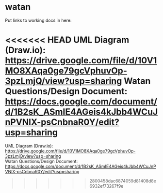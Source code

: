 # watan

Put links to working docs in here:

<<<<<<< HEAD
UML Diagram (Draw.io): https://drive.google.com/file/d/10V1MO8XAqa0ge79gcVphuvOp-3pzLmjQ/view?usp=sharing
Watan Questions/Design Document: https://docs.google.com/document/d/1B2sK_ASmIE4AGeis4kJbb4WCuJnPVNlX-psCnbnaR0Y/edit?usp=sharing
=======
UML Diagram (Draw.io): https://drive.google.com/file/d/10V1MO8XAqa0ge79gcVphuvOp-3pzLmjQ/view?usp=sharing  
Watan Questions/Design Document: https://docs.google.com/document/d/1B2sK_ASmIE4AGeis4kJbb4WCuJnPVNlX-psCnbnaR0Y/edit?usp=sharing  
>>>>>>> 2800458dac6874059d81408d8e6932ef73267f9e
